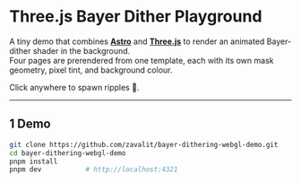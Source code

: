 # Three.js Bayer Dither Playground

A tiny demo that combines [**Astro**](https://astro.build/) and [**Three.js**](https://threejs.org/) to render an animated Bayer-dither shader in the background.  
Four pages are prerendered from one template, each with its own mask geometry, pixel tint, and background colour.

Click anywhere to spawn ripples 🌊.

---

## 1  Demo

```bash
git clone https://github.com/zavalit/bayer-dithering-webgl-demo.git
cd bayer-dithering-webgl-demo
pnpm install
pnpm dev           # http://localhost:4321
